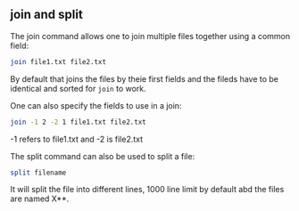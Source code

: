 ## join and split

The join command allows one to join multiple files together using a common field:

```bash
join file1.txt file2.txt
```
By default that joins the files by theie first fields and the fileds have to be identical and sorted for `join` to work.

One can also specify the fields to use in a join:

```bash
join -1 2 -2 1 file1.txt file2.txt
```
-1 refers to file1.txt and -2 is file2.txt

The split command can also be used to split a file:

```bash
split filename
```

It will split the file into different lines, 1000 line limit by default abd the files are named X**.